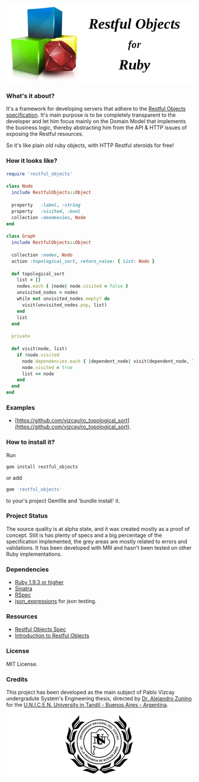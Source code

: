 ![ProjectLogo](docs/project_logo.png)

### What's it about?
It's a framework for developing servers that adhere to the [Restful Objects specification](http://restfulobjects.org/). It's main purpose is to be completely transparent to the developer and let him focus mainly on the Domain Model that implements the business logic, thereby abstracting him from the API & HTTP issues of exposing the Restful resources.

So it's like plain old ruby objects, with HTTP Restful steroids for free!

### How it looks like?
```ruby
require 'restful_objects'

class Node
  include RestfulObjects::Object

  property   :label, :string
  property   :visited, :bool
  collection :dendencies, Node
end

class Graph
  include RestfulObjects::Object

  collection :nodes, Nodo
  action :topological_sort, return_value: { list: Nodo }

  def topological_sort
    list = []
    nodex.each { |node| node.visited = false }
    unvisited_nodes = nodes
    while not unvisited_nodes.empty? do
      visit(unvisited_nodes.pop, list)
    end
    list
  end

  private

  def visit(node, list)
    if !node.visited
      node.dependencies.each { |dependent_node| visit(dependent_node, list) }
      node.visited = true
      list << node
    end
  end
end
```

### Examples
- [https://github.com/vizcay/ro_topological_sort](https://github.com/vizcay/ro_topological_sort).

### How to install it?
Run

```shell
gem install restful_objects
```

or add 

```ruby
gem 'restful_objects'
```

to your's project Gemfile and 'bundle install' it.

### Project Status
The source quality is at alpha state, and it was created mostly as a proof of concept. Still is has plenty of specs and a big percentage of the specification implemented, the grey areas are mostly related to errors and validations. It has been developed with MRI and hasn't been tested on other Ruby implementations.

### Dependencies
- [Ruby 1.9.3 or higher](https://www.ruby-lang.org/)
- [Sinatra](http://www.sinatrarb.com/)
- [RSpec](http://rspec.info/)
- [json_expressions](https://github.com/chancancode/json_expressions) for json testing.

### Resources
- [Restful Objects Spec](http://restfulobjects.org/)
- [Introduction to Restful Objects](http://www.infoq.com/articles/Intro_Restful_Objects)

### License
MIT License.

### Credits
This project has been developed as the main subject of Pablo Vizcay undergradute System's Engineering thesis, directed by [Dr. Alejandro Zunino](http://azunino.sites.exa.unicen.edu.ar/) for the [U.N.I.C.E.N. University in Tandil - Buenos Aires - Argentina](http://www.exa.unicen.edu.ar/).

![UnicenLogo](docs/unicen_logo.png)

